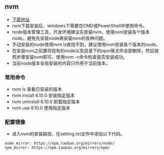 ## nvm
- [下载地址](https://github.com/coreybutler/nvm-windows/releases)
- nvm下载安装后，windows下需要在CMD或PowerShell中使用命令。
- node版本管理工具，开发环境建议先安装nvm，使用nvm安装各个版本node，避免先安装node再安装nvm的各种问题。
- 手动安装的node使用nvm ls查找不到，建议使用nvm安装各个版本的node。
- 在安装nvm之前要将现有的node以及目录下的npm等文件全部删除，然后按照步骤安装nvm即可，使用nvm -v命令检查是否安装成功。
- 当前node版本全局安装的内容只作用于当前版本。
### 常用命令
- nvm ls 查看已安装的版本
- nvm install 6.10.0 安装指定版本
- nvm uninstall 6.10.0 卸载指定版本
- nvm use 6.10.0 使用指定版本
### 配置镜像
- 进入nvm的安装路径，在setting.txt文件中添加以下代码。
```
node_mirror: https://npm.taobao.org/mirrors/node/
npm_mirror: https://npm.taobao.org/mirrors/npm/
```